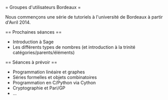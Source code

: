 = Groupes d'utilisateurs Bordeaux =

Nous commençons une série de tutoriels à l'université de Bordeaux à partir d'Avril 2014.

== Prochaines séances ==

 * Introduction à Sage
 * Les différents types de nombres (et introduction à la trinité catégories/parents/éléments)

== Séances à prévoir ==

 * Programmation linéaire et graphes
 * Séries formelles et objets combinatoires
 * Programmation en C/Python via Cython
 * Cryptographie et Pari/GP
 * ...
